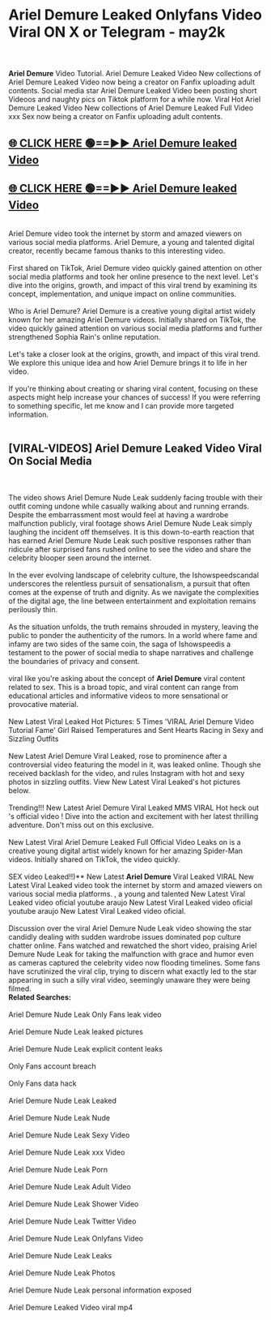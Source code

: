 <h1> Ariel Demure Leaked Onlyfans Video Viral ON X or Telegram - may2k </h1>

# 
<br>
<strong>Ariel Demure</strong> Video Tutorial. Ariel Demure Leaked Video New collections of  Ariel Demure Leaked Video now being a creator on Fanfix uploading adult contents. Social media star Ariel Demure Leaked Video been posting short Videoos and naughty pics on Tiktok platform for a while now. Viral Hot Ariel Demure Leaked Video New collections of Ariel Demure Leaked Full Video xxx Sex now being a creator on Fanfix uploading adult contents.
<br>

## [🌐 CLICK HERE 🟢==►► Ariel Demure leaked Video ](https://onlyclips.site?title=Ariel_Demure&ref=git)


## [🌐 CLICK HERE 🟢==►► Ariel Demure leaked Video ](https://onlyclips.site?title=Ariel_Demure&ref=git)

<br>
Ariel Demure video took the internet by storm and amazed viewers on various social media platforms. Ariel Demure, a young and talented digital creator, recently became famous thanks to this interesting video.
<br><br>
First shared on TikTok, Ariel Demure video quickly gained attention on other social media platforms and took her online presence to the next level. Let's dive into the origins, growth, and impact of this viral trend by examining its concept, implementation, and unique impact on online communities.
<br><br>
Who is Ariel Demure? Ariel Demure is a creative young digital artist widely known for her amazing Ariel Demure videos. Initially shared on TikTok, the video quickly gained attention on various social media platforms and further strengthened Sophia Rain's online reputation.
<br><br>
Let's take a closer look at the origins, growth, and impact of this viral trend. We explore this unique idea and how Ariel Demure brings it to life in her video.
<br><br>
If you're thinking about creating or sharing viral content, focusing on these aspects might help increase your chances of success! If you were referring to something specific, let me know and I can provide more targeted information.
<br><br>
<h2>[VIRAL-VIDEOS] Ariel Demure Leaked Video Viral On Social Media</h2>
<br><br>
The video shows Ariel Demure Nude Leak suddenly facing trouble with their outfit coming undone while casually walking about and running errands. Despite the embarrassment most would feel at having a wardrobe malfunction publicly, viral footage shows Ariel Demure Nude Leak simply laughing the incident off themselves. It is this down-to-earth reaction that has earned Ariel Demure Nude Leak such positive responses rather than ridicule after surprised fans rushed online to see the video and share the celebrity blooper seen around the internet.
<br><br>
In the ever evolving landscape of celebrity culture, the Ishowspeedscandal underscores the relentless pursuit of sensationalism, a pursuit that often comes at the expense of truth and dignity. As we navigate the complexities of the digital age, the line between entertainment and exploitation remains perilously thin.
<br><br>
As the situation unfolds, the truth remains shrouded in mystery, leaving the public to ponder the authenticity of the rumors. In a world where fame and infamy are two sides of the same coin, the saga of Ishowspeedis a testament to the power of social media to shape narratives and challenge the boundaries of privacy and consent.
<br><br>
viral like you're asking about the concept of <strong>Ariel Demure</strong> viral content related to sex. This is a broad topic, and viral content can range from educational articles and informative videos to more sensational or provocative material.
<br><br>
New Latest Viral Leaked Hot Pictures: 5 Times 'VIRAL Ariel Demure Video Tutorial Fame' Girl Raised Temperatures and Sent Hearts Racing in Sexy and Sizzling Outfits
<br><br>
New Latest Ariel Demure Viral Leaked, rose to prominence after a controversial video featuring the model in it, was leaked online. Though she received backlash for the video, and rules Instagram with hot and sexy photos in sizzling outfits. View New Latest Viral Leaked's hot pictures below.
<br><br>
Trending!!! New Latest Ariel Demure Viral Leaked MMS VIRAL Hot heck out 's official video ! Dive into the action and excitement with her latest thrilling adventure. Don't miss out on this exclusive.
<br><br>
New Latest Viral Ariel Demure Leaked Full Official Video Leaks on  is a creative young digital artist widely known for her amazing Spider-Man videos. Initially shared on TikTok, the video quickly.
<br><br>
SEX video Leaked!!)** New Latest <strong>Ariel Demure</strong> Viral Leaked VIRAL New Latest Viral Leaked video took the internet by storm and amazed viewers on various social media platforms. , a young and talented New Latest Viral Leaked video oficial youtube araujo New Latest Viral Leaked video oficial youtube araujo New Latest Viral Leaked video oficial.
<br><br>
Discussion over the viral Ariel Demure Nude Leak video showing the star candidly dealing with sudden wardrobe issues dominated pop culture chatter online. Fans watched and rewatched the short video, praising Ariel Demure Nude Leak for taking the malfunction with grace and humor even as cameras captured the celebrity video now flooding timelines. Some fans have scrutinized the viral clip, trying to discern what exactly led to the star appearing in such a silly viral video, seemingly unaware they were being filmed.
<br>
<strong>Related Searches:</strong>
<br><br>
Ariel Demure Nude Leak Only Fans leak video
<br><br>
Ariel Demure Nude Leak leaked pictures
<br><br>
Ariel Demure Nude Leak explicit content leaks
<br><br>
Only Fans account breach
<br><br>
Only Fans data hack
<br><br>
Ariel Demure Nude Leak Leaked
<br><br>
Ariel Demure Nude Leak Nude
<br><br>
Ariel Demure Nude Leak Sexy Video
<br><br>
Ariel Demure Nude Leak xxx Video
<br><br>
Ariel Demure Nude Leak Porn
<br><br>
Ariel Demure Nude Leak Adult Video
<br><br>
Ariel Demure Nude Leak Shower Video
<br><br>
Ariel Demure Nude Leak Twitter Video
<br><br>
Ariel Demure Nude Leak Onlyfans Video
<br><br>
Ariel Demure Nude Leak Leaks
<br><br>
Ariel Demure Nude Leak Photos
<br><br>
Ariel Demure Nude Leak personal information exposed
<br><br>
Ariel Demure Leaked Video viral mp4